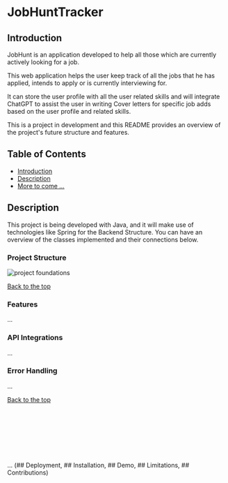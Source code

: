 # JobHuntTracker
<p id="top">

## Introduction
JobHunt is an application developed to help all those which are currently actively looking for a job.

This web application helps the user keep track of all the jobs that he has applied, intends to apply or is currently interviewing for.

It can store the user profile with all the user related skills and will integrate ChatGPT to assist the user in writing Cover letters for specific job adds based on the user profile and related skills.

This is a project in development and this README provides an overview of the project's future structure and features.

## Table of Contents
- [Introduction](#introduction)
- [Description](#Description)
- [More to come ...]()

## Description
This project is being developed with Java, and it will make use of technologies like Spring for the Backend Structure. You can have an overview of the classes implemented and their connections below. 

### Project Structure
<img src="projectPlan.png" alt="project foundations">

[Back to the top](#top)

### Features
...

### API Integrations
...

### Error Handling
...


[Back to the top](#top)



<br><br><br><br><br><br><br>
... (## Deployment, ## Installation, ## Demo, ## Limitations, ## Contributions)

